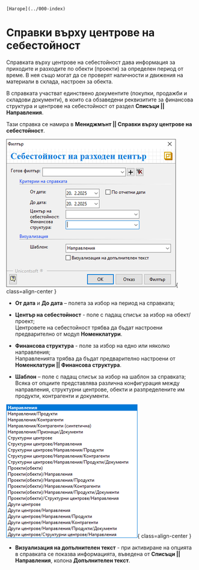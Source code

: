 ```{only} html
[Нагоре](../000-index)
```

# **Справки върху центрове на себестойност**

 Справката върху центрове на себестойност дава информация за приходите и разходите по обекти (проекти) за определен период от време. В нея също могат да се проверят наличности и движения на материали в склада, настроен за обекта.

В справката участват единствено документите (покупки, продажби и складови документи), в които са обзаведени реквизитите за финансова структура и центрове на себестойност от раздел **Списъци || Направления**.  

Тази справка се намира в **Мениджмънт || Справки върху центрове на себестойност**.  

![](911-cost-center-reports1.png){ class=align-center }


 - **От дата** и **До дата** – полета за избор на период на справката;  

 - **Център на себестойност** - поле с падащ списък за избор на обект/проект;  
 Центровете на себестойност трябва да бъдат настроени предварително от модул **Номенклатури**.  

 - **Финансова структура** - поле за избор на едно или няколко направления;  
 Направленията трябва да бъдат предварително настроени от **Номенклатури || Финансова структура**.  

 - **Шаблон** – поле с падащ списък за избор на шаблон за справката;  
 Всяка от опциите представлява различна конфигурация между направления, структурни центрове, обекти и разпределените им продукти, контрагенти и документи. 

![](911-cost-center-reports2.png){ class=align-center }

- **Визуализация на допълнителен текст** - при активиране на опцията в справката се показва информацията, въведена от **Списъци || Направления**, колона **Допълнителен текст**.    